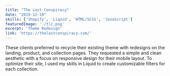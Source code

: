 ```yaml
---
title: "The Last Conspiracy"
date: "2019-12-19"
skills: ['Shopify', 'Liquid', 'HTML/SCSS', 'JavaScript']
featuredImage: './tlc.png'
excerpt: 'Theme Redesign'
link: 'https://thelastconspiracy.com/'
---
```


These clients preferred to recycle their existing theme with redesigns on the landing, product, and collection pages. They requested a simple and clean aesthetic with a focus on responsive design for their mobile layout. To optimize their site, I used my skills in Liquid to create customizable filters for each collection.